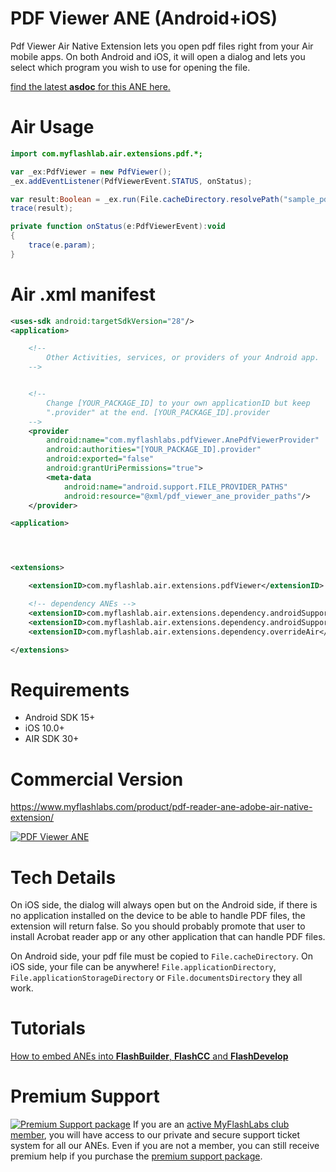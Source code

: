 # PDF Viewer ANE (Android+iOS)
Pdf Viewer Air Native Extension lets you open pdf files right from your Air mobile apps. On both Android and iOS, it will open a dialog and lets you select which program you wish to use for opening the file. 

[find the latest **asdoc** for this ANE here.](http://myflashlab.github.io/asdoc/com/myflashlab/air/extensions/pdf/package-detail.html)

# Air Usage
```actionscript
import com.myflashlab.air.extensions.pdf.*;

var _ex:PdfViewer = new PdfViewer();
_ex.addEventListener(PdfViewerEvent.STATUS, onStatus);

var result:Boolean = _ex.run(File.cacheDirectory.resolvePath("sample_pdfViewer_ane.pdf"));
trace(result);

private function onStatus(e:PdfViewerEvent):void
{
	trace(e.param);
}
```

# Air .xml manifest
```xml
<uses-sdk android:targetSdkVersion="28"/>
<application>

    <!--
        Other Activities, services, or providers of your Android app.
    -->


    <!--
        Change [YOUR_PACKAGE_ID] to your own applicationID but keep
        ".provider" at the end. [YOUR_PACKAGE_ID].provider
    -->
    <provider
        android:name="com.myflashlabs.pdfViewer.AnePdfViewerProvider"
        android:authorities="[YOUR_PACKAGE_ID].provider"
        android:exported="false"
        android:grantUriPermissions="true">
        <meta-data
            android:name="android.support.FILE_PROVIDER_PATHS"
            android:resource="@xml/pdf_viewer_ane_provider_paths"/>
    </provider>

<application>




<extensions>

	<extensionID>com.myflashlab.air.extensions.pdfViewer</extensionID>

	<!-- dependency ANEs -->
	<extensionID>com.myflashlab.air.extensions.dependency.androidSupport.core</extensionID>
	<extensionID>com.myflashlab.air.extensions.dependency.androidSupport.v4</extensionID>
	<extensionID>com.myflashlab.air.extensions.dependency.overrideAir</extensionID>

</extensions>
```

# Requirements
* Android SDK 15+
* iOS 10.0+
* AIR SDK 30+

# Commercial Version
https://www.myflashlabs.com/product/pdf-reader-ane-adobe-air-native-extension/

[![PDF Viewer ANE](https://www.myflashlabs.com/wp-content/uploads/2015/11/product_adobe-air-ane-extension-pdf-2018-595x738.jpg)](https://www.myflashlabs.com/product/pdf-reader-ane-adobe-air-native-extension/)

# Tech Details
On iOS side, the dialog will always open but on the Android side, if there is no application installed on the device to be able to handle PDF files, the extension will return false. So you should probably promote that user to install Acrobat reader app or any other application that can handle PDF files.

On Android side, your pdf file must be copied to ```File.cacheDirectory```. On iOS side, your file can be anywhere! ```File.applicationDirectory```, ```File.applicationStorageDirectory``` or ```File.documentsDirectory``` they all work.

# Tutorials
[How to embed ANEs into **FlashBuilder**, **FlashCC** and **FlashDevelop**](https://www.youtube.com/watch?v=Oubsb_3F3ec&list=PL_mmSjScdnxnSDTMYb1iDX4LemhIJrt1O)  

# Premium Support #
[![Premium Support package](https://www.myflashlabs.com/wp-content/uploads/2016/06/professional-support.jpg)](https://www.myflashlabs.com/product/myflashlabs-support/)
If you are an [active MyFlashLabs club member](https://www.myflashlabs.com/product/myflashlabs-club-membership/), you will have access to our private and secure support ticket system for all our ANEs. Even if you are not a member, you can still receive premium help if you purchase the [premium support package](https://www.myflashlabs.com/product/myflashlabs-support/).
